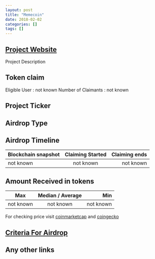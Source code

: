 ```yaml
---
layout: post
title: "Memecoin"
date: 2018-02-02
categories: []
tags: []
---
```

## [Project Website](link)
Project Description

## Token claim
Eligible User : not known
Number of Claimants : not known

## Project Ticker

## Airdrop Type

## Airdrop Timeline
| Blockchain snapshot     | Claiming Started           | Claiming ends    |
| ----------------------- |:--------------------------:| ----------------:|
|       not known         |        not known           |   not known      |

## Amount Received in tokens
| Max        |    Median / Average  |       Min    |
| ---------- |:--------------------:| ------------:|
| not known  |     not known        |  not known   |

For checking price visit [coinmarketcap](https://coinmarketcap.com/currencies/) and [coingecko](https://www.coingecko.com/en/coins/)

## [Criteria For Airdrop](link)

## Any other links
